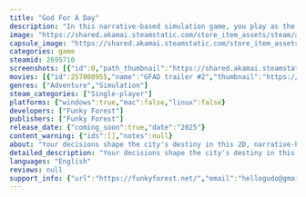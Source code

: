```yaml
---
title: "God For A Day"
description: "In this narrative-based simulation game, you play as the Son of God. Your mission: Decide, bless or condemn city residents. Uncover the person's story through their items and secrets before making decisions. Your choices alter the city's destiny, and impact your revelation on Judgment Day."
image: "https://shared.akamai.steamstatic.com/store_item_assets/steam/apps/2695710/header.jpg?t=1731309924"
capsule_image: "https://shared.akamai.steamstatic.com/store_item_assets/steam/apps/2695710/capsule_231x87.jpg?t=1731309924"
categories: game
steamid: 2695710
screenshots: [{"id":0,"path_thumbnail":"https://shared.akamai.steamstatic.com/store_item_assets/steam/apps/2695710/ss_bb13b474a4a465fdf35e15f4c07ceff0eb2664b1.600x338.jpg?t=1731309924","path_full":"https://shared.akamai.steamstatic.com/store_item_assets/steam/apps/2695710/ss_bb13b474a4a465fdf35e15f4c07ceff0eb2664b1.1920x1080.jpg?t=1731309924"},{"id":1,"path_thumbnail":"https://shared.akamai.steamstatic.com/store_item_assets/steam/apps/2695710/ss_8b679e06f472198346fd1e4c98e84c8bab9a6b0b.600x338.jpg?t=1731309924","path_full":"https://shared.akamai.steamstatic.com/store_item_assets/steam/apps/2695710/ss_8b679e06f472198346fd1e4c98e84c8bab9a6b0b.1920x1080.jpg?t=1731309924"},{"id":2,"path_thumbnail":"https://shared.akamai.steamstatic.com/store_item_assets/steam/apps/2695710/ss_1755db25fc1d846bea41effeecc0b50235efbab6.600x338.jpg?t=1731309924","path_full":"https://shared.akamai.steamstatic.com/store_item_assets/steam/apps/2695710/ss_1755db25fc1d846bea41effeecc0b50235efbab6.1920x1080.jpg?t=1731309924"},{"id":3,"path_thumbnail":"https://shared.akamai.steamstatic.com/store_item_assets/steam/apps/2695710/ss_9c4c2ab06159469eb276ec1ca51e150a9e85183b.600x338.jpg?t=1731309924","path_full":"https://shared.akamai.steamstatic.com/store_item_assets/steam/apps/2695710/ss_9c4c2ab06159469eb276ec1ca51e150a9e85183b.1920x1080.jpg?t=1731309924"},{"id":4,"path_thumbnail":"https://shared.akamai.steamstatic.com/store_item_assets/steam/apps/2695710/ss_09868e27d4aaf9a4aaf6d1667c3601d2b36f5d81.600x338.jpg?t=1731309924","path_full":"https://shared.akamai.steamstatic.com/store_item_assets/steam/apps/2695710/ss_09868e27d4aaf9a4aaf6d1667c3601d2b36f5d81.1920x1080.jpg?t=1731309924"},{"id":5,"path_thumbnail":"https://shared.akamai.steamstatic.com/store_item_assets/steam/apps/2695710/ss_581de1d046b7a263c5662296dcf12635744c92ac.600x338.jpg?t=1731309924","path_full":"https://shared.akamai.steamstatic.com/store_item_assets/steam/apps/2695710/ss_581de1d046b7a263c5662296dcf12635744c92ac.1920x1080.jpg?t=1731309924"},{"id":6,"path_thumbnail":"https://shared.akamai.steamstatic.com/store_item_assets/steam/apps/2695710/ss_0fad33ab19825745569658bc435dc6e5229d87b5.600x338.jpg?t=1731309924","path_full":"https://shared.akamai.steamstatic.com/store_item_assets/steam/apps/2695710/ss_0fad33ab19825745569658bc435dc6e5229d87b5.1920x1080.jpg?t=1731309924"},{"id":7,"path_thumbnail":"https://shared.akamai.steamstatic.com/store_item_assets/steam/apps/2695710/ss_61e1cdbbc8e3c7a2000e68e28957ecc9f4c2f3a2.600x338.jpg?t=1731309924","path_full":"https://shared.akamai.steamstatic.com/store_item_assets/steam/apps/2695710/ss_61e1cdbbc8e3c7a2000e68e28957ecc9f4c2f3a2.1920x1080.jpg?t=1731309924"},{"id":8,"path_thumbnail":"https://shared.akamai.steamstatic.com/store_item_assets/steam/apps/2695710/ss_3709f7735c5a5108912c66a495fe2add3761768b.600x338.jpg?t=1731309924","path_full":"https://shared.akamai.steamstatic.com/store_item_assets/steam/apps/2695710/ss_3709f7735c5a5108912c66a495fe2add3761768b.1920x1080.jpg?t=1731309924"},{"id":9,"path_thumbnail":"https://shared.akamai.steamstatic.com/store_item_assets/steam/apps/2695710/ss_10ea9cd12f70f47ff9d67f9d84a3596934bfb448.600x338.jpg?t=1731309924","path_full":"https://shared.akamai.steamstatic.com/store_item_assets/steam/apps/2695710/ss_10ea9cd12f70f47ff9d67f9d84a3596934bfb448.1920x1080.jpg?t=1731309924"}]
movies: [{"id":257000955,"name":"GFAD trailer #2","thumbnail":"https://shared.akamai.steamstatic.com/store_item_assets/steam/apps/257000955/movie.293x165.jpg?t=1707864324","webm":{"480":"http://video.akamai.steamstatic.com/store_trailers/257000955/movie480_vp9.webm?t=1707864324","max":"http://video.akamai.steamstatic.com/store_trailers/257000955/movie_max_vp9.webm?t=1707864324"},"mp4":{"480":"http://video.akamai.steamstatic.com/store_trailers/257000955/movie480.mp4?t=1707864324","max":"http://video.akamai.steamstatic.com/store_trailers/257000955/movie_max.mp4?t=1707864324"},"highlight":true},{"id":256982403,"name":"GFAD trailer #1","thumbnail":"https://shared.akamai.steamstatic.com/store_item_assets/steam/apps/256982403/movie.293x165.jpg?t=1703046402","webm":{"480":"http://video.akamai.steamstatic.com/store_trailers/256982403/movie480_vp9.webm?t=1703046402","max":"http://video.akamai.steamstatic.com/store_trailers/256982403/movie_max_vp9.webm?t=1703046402"},"mp4":{"480":"http://video.akamai.steamstatic.com/store_trailers/256982403/movie480.mp4?t=1703046402","max":"http://video.akamai.steamstatic.com/store_trailers/256982403/movie_max.mp4?t=1703046402"},"highlight":true}]
genres: ["Adventure","Simulation"]
steam_categories: ["Single-player"]
platforms: {"windows":true,"mac":false,"linux":false}
developers: ["Funky Forest"]
publishers: ["Funky Forest"]
release_date: {"coming_soon":true,"date":"2025"}
content_warning: {"ids":[],"notes":null}
about: "Your decisions shape the city's destiny in this 2D, narrative-based simulation where you step into divinity as the Son of God.<br><br><img class=\"bb_img\" src=\"https://shared.akamai.steamstatic.com/store_item_assets/steam/apps/2695710/extras/gif3.gif?t=1731309924\" /><br><br>Your divine mission: decide, bless, or condemn Hopewood City residents.<br><br><img class=\"bb_img\" src=\"https://shared.akamai.steamstatic.com/store_item_assets/steam/apps/2695710/extras/gif1cut.gif?t=1731309924\" /><br><br>Uncover their stories through items and secrets before making life-altering choices.<br><br><img class=\"bb_img\" src=\"https://shared.akamai.steamstatic.com/store_item_assets/steam/apps/2695710/extras/gif2.gif?t=1731309924\" /><br><br>Your choices will affect your revelation on Judgment Day too.<br><br><img class=\"bb_img\" src=\"https://shared.akamai.steamstatic.com/store_item_assets/steam/apps/2695710/extras/gif4.gif?t=1731309924\" /><br><br>If you enjoyed narrative-based indie games 'Papers, Please,' 'Death and Taxes,' or gameplay of 'Do Not Feed the Monkeys,' you'll love the unique blend of visuals and storytelling in 'God for a Day' too. This game invites you to shape the destiny of Hopewood City through your divine choices. Try it and embark on a storytelling adventure like no other!<br><br><strong>Key Features:</strong><br><br><ul class=\"bb_ul\"><li><strong>Meaningful Choices:</strong> Every decision resonates through social media, altering the city's fate.<br><br>       </li><li>    <strong>Branching Storyline:</strong> Multiple secret animated endings await your divine choices.<br><br>       </li><li>    <strong>Dark humour:</strong> Immerse yourself in the darkly comedic narrative.<br><br>       </li><li>    <strong>Original Soundtrack &amp; Artwork:</strong> Enjoy a unique experience with hand-drawn stylized graphics and relaxing lo-fi music.<br><br>       </li><li>    <strong>Achievements Gallery:</strong> Unlock numerous achievements as you navigate the divine narrative.<br><br>       </li><li>    <strong>Kitter:</strong> Engage with your followers on social media.<br><br>       </li><li>    <strong>Divine Resistance:</strong> Navigate challenges, including resisting temptations from Satan in a bar.<br><br>       </li><li>    <strong>Funny Dialogues.</strong><br><br>       </li><li>    <strong>Cat:</strong> Satan is actually a black cat!</li></ul><br>Crafted by a single indie developer, 'God for a Day' is in active development. Your feedback, especially from those who have experienced the demo version, plays a vital role in refining and enriching this distinctive gaming adventure. Join us on this solo development journey and contribute to making 'God for a Day' truly exceptional!<br><br>Your thoughts and feedback are always welcome on Discord. Join our community and be a part of shaping the unique narrative experience in 'God for a Day."
detailed_description: "Your decisions shape the city's destiny in this 2D, narrative-based simulation where you step into divinity as the Son of God.<br><br><img class=\"bb_img\" src=\"https://shared.akamai.steamstatic.com/store_item_assets/steam/apps/2695710/extras/gif3.gif?t=1731309924\" /><br><br>Your divine mission: decide, bless, or condemn Hopewood City residents.<br><br><img class=\"bb_img\" src=\"https://shared.akamai.steamstatic.com/store_item_assets/steam/apps/2695710/extras/gif1cut.gif?t=1731309924\" /><br><br>Uncover their stories through items and secrets before making life-altering choices.<br><br><img class=\"bb_img\" src=\"https://shared.akamai.steamstatic.com/store_item_assets/steam/apps/2695710/extras/gif2.gif?t=1731309924\" /><br><br>Your choices will affect your revelation on Judgment Day too.<br><br><img class=\"bb_img\" src=\"https://shared.akamai.steamstatic.com/store_item_assets/steam/apps/2695710/extras/gif4.gif?t=1731309924\" /><br><br>If you enjoyed narrative-based indie games 'Papers, Please,' 'Death and Taxes,' or gameplay of 'Do Not Feed the Monkeys,' you'll love the unique blend of visuals and storytelling in 'God for a Day' too. This game invites you to shape the destiny of Hopewood City through your divine choices. Try it and embark on a storytelling adventure like no other!<br><br><strong>Key Features:</strong><br><br><ul class=\"bb_ul\"><li><strong>Meaningful Choices:</strong> Every decision resonates through social media, altering the city's fate.<br><br>       </li><li>    <strong>Branching Storyline:</strong> Multiple secret animated endings await your divine choices.<br><br>       </li><li>    <strong>Dark humour:</strong> Immerse yourself in the darkly comedic narrative.<br><br>       </li><li>    <strong>Original Soundtrack &amp; Artwork:</strong> Enjoy a unique experience with hand-drawn stylized graphics and relaxing lo-fi music.<br><br>       </li><li>    <strong>Achievements Gallery:</strong> Unlock numerous achievements as you navigate the divine narrative.<br><br>       </li><li>    <strong>Kitter:</strong> Engage with your followers on social media.<br><br>       </li><li>    <strong>Divine Resistance:</strong> Navigate challenges, including resisting temptations from Satan in a bar.<br><br>       </li><li>    <strong>Funny Dialogues.</strong><br><br>       </li><li>    <strong>Cat:</strong> Satan is actually a black cat!</li></ul><br>Crafted by a single indie developer, 'God for a Day' is in active development. Your feedback, especially from those who have experienced the demo version, plays a vital role in refining and enriching this distinctive gaming adventure. Join us on this solo development journey and contribute to making 'God for a Day' truly exceptional!<br><br>Your thoughts and feedback are always welcome on Discord. Join our community and be a part of shaping the unique narrative experience in 'God for a Day."
languages: "English"
reviews: null
support_info: {"url":"https://funkyforest.net/","email":"hellogudo@gmail.com"}
---
```


